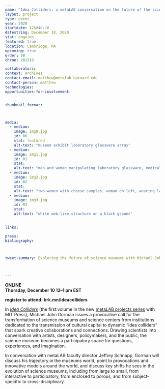 ```yaml
---
name: "Idea Colliders: a metaLAB conversation on the future of the science museum, with Michael John Gorman"
layout: project
type: event
year: 2020
startdate: 12&#46;10
datestring: December 10, 2020
stat: ongoing
featured: true
location: Cambridge, MA
upcoming: true
order: 50
chron: 201210

collaborators:
context: Archives
contact-email: matthew@metalab.harvard.edu
contact-person: matthew
technologies:
opportunities-for-involvement:


thumbnail_format:



media:
  - medium:
    image: img0.jpg
    id: 00
    stat: featured
    alt-text: "museum exhibit laboratory glassware array"
  - medium:
    image: img1.jpg
    id: 01
    stat:
    alt-text: "man and woman manipulating laboratory glassware, medical tubing, and bloody specimen heart"
  - medium:
    image: img2.jpg
    id: 02
    stat:
    alt-text: "two women with cheese samples; woman on left, wearing lab coat, smelling the sample she is holding"
  - medium:
    image: img3.jpg
    id: 03
    stat:
    alt-text: "white web-like structure on a black ground"
  

links:

press:
bibliography:



tweet-summary: Exploring the future of science museums with Michael John Gorman, founder of the innovative Science Gallery.



---
```

**ONLINE<br />
Thursday, December 10
12–1 pm EST**

**register to attend: brk.mn/ideacolliders**

 In *[Idea Colliders](https://mitpress.mit.edu/books/idea-colliders)* (the first volume in the new [metaLAB projects series](https://mitpress.mit.edu/books/series/metalabprojects) with MIT Press), Michael John Gorman issues a provocative call for the transformation of science museums and science centers from institutions dedicated to the transmission of cultural capital to dynamic “idea colliders” that spark creative collaborations and connections. Drawing scientists into conversation with artists, designers, policymakers, and the public, the science museum becomes a participatory space for questions, experiences, and imagination.

 In conversation with metaLAB faculty director Jeffrey Schnapp, Gorman will discuss his trajectory in the museums world, point to provocations and innovative models around the world, and discuss key shifts he sees in the evolution of science museums, including from large to small, from interactive to participatory, from enclosed to porous, and from subject-specific to cross-disciplinary.
<!---
 <iframe src="https://player.vimeo.com/video/409079272" width="100%" height="500" frameborder="0" allow="autoplay; fullscreen" allowfullscreen></iframe>
-->




